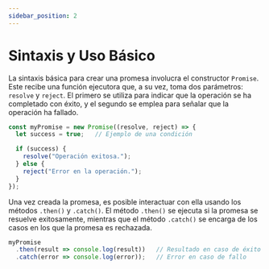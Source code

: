 ```yaml
---
sidebar_position: 2
---
```


# Sintaxis y Uso Básico

La sintaxis básica para crear una promesa involucra el constructor `Promise`. Este recibe una función ejecutora que, a su vez, toma dos parámetros: `resolve` y `reject`. El primero se utiliza para indicar que la operación se ha completado con éxito, y el segundo se emplea para señalar que la operación ha fallado.

```js
const myPromise = new Promise((resolve, reject) => {
  let success = true;   // Ejemplo de una condición

  if (success) {
    resolve("Operación exitosa.");
  } else {
    reject("Error en la operación.");
  }
});
```

Una vez creada la promesa, es posible interactuar con ella usando los métodos `.then()` y `.catch()`. El método `.then()` se ejecuta si la promesa se resuelve exitosamente, mientras que el método `.catch()` se encarga de los casos en los que la promesa es rechazada.

```js
myPromise
  .then(result => console.log(result))   // Resultado en caso de éxito
  .catch(error => console.log(error));   // Error en caso de fallo
```